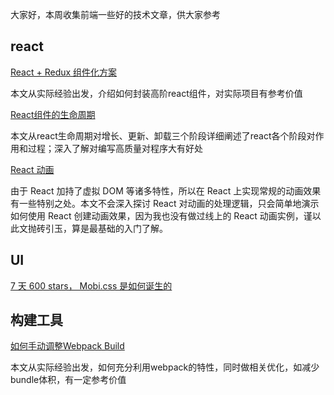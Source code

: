 
大家好，本周收集前端一些好的技术文章，供大家参考

## react


[React + Redux 组件化方案](http://imweb.io/topic/57c531bc6227a4f55a8872c2)

本文从实际经验出发，介绍如何封装高阶react组件，对实际项目有参考价值

[React组件的生命周期](https://segmentfault.com/a/1190000006807631)

本文从react生命周期对增长、更新、卸载三个阶段详细阐述了react各个阶段对作用和过程；深入了解对编写高质量对程序大有好处


[React 动画](http://pinggod.com/2016/React-%E5%8A%A8%E7%94%BB)

由于 React 加持了虚拟 DOM 等诸多特性，所以在 React 上实现常规的动画效果有一些特别之处。本文不会深入探讨 React 对动画的处理逻辑，只会简单地演示如何使用 React 创建动画效果，因为我也没有做过线上的 React 动画实例，谨以此文抛砖引玉，算是最基础的入门了解。


## UI 

[7 天 600 stars， Mobi.css 是如何诞生的](https://www.v2ex.com/t/304129)


## 构建工具

[如何手动调整Webpack Build](https://www.sdk.cn/news/4907)

本文从实际经验出发，如何充分利用webpack的特性，同时做相关优化，如减少bundle体积，有一定参考价值

